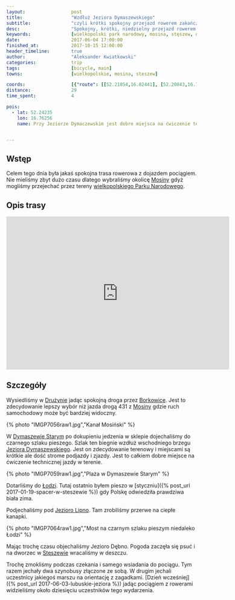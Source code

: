 ```yaml
---
layout:                 post
title:                  "Wzdłuż Jeziora Dymaszewskiego"
subtitle:               "czyli krótki spokojny przejazd rowerem zakończony solidnym deszczem"
desc:                   "Spokojny, krótki, niedzielny przejazd rowerem przez kraniec Wielkopolskiego Parku Narodowego. Główną częścią była jazda po czarnym szlaku pieszym wzdłuż jeziora."
keywords:               [wielkopolski park narodowy, mosina, stęszew, dymaszewo, jezioro]
date:                   2017-06-04 17:00:00
finished_at:            2017-10-15 12:00:00
header_timeline:        true
author:                 "Aleksander Kwiatkowski"
categories:             trip
tags:                   [bicycle, main]
towns:                  [wielkopolskie, mosina, steszew]

coords:                 [{"route": [[52.21054,16.82441], [52.20843,16.78235], [52.21801,16.78459], [52.23383,16.76691], [52.24981,16.75360], [52.25585,16.75420], [52.26652,16.73352], [52.27056,16.71944], [52.28406,16.70030], [52.29660,16.69773], [52.28862,16.71626], [52.27991,16.70923]], "type": "bicycle"}]
distance:               29
time_spent:             4

pois:
  - lat: 52.24235
    lon: 16.76256
    name: Przy Jeziorze Dymaczewskim jest dobre miejsca na ćwiczenie technicznej jazdy w terenie


---
```


[wiki-mosina]: https://pl.wikipedia.org/wiki/Mosina
[wiki-wpn]: https://pl.wikipedia.org/wiki/Wielkopolski_Park_Narodowy
[wiki-druzyna]: https://pl.wikipedia.org/wiki/Dru%C5%BCyna_(wojew%C3%B3dztwo_wielkopolskie)
[wiki-borkowice]: https://pl.wikipedia.org/wiki/Borkowice_(wojew%C3%B3dztwo_wielkopolskie)
[wiki-dymaszewo-stare]: https://pl.wikipedia.org/wiki/Dymaczewo_Stare
[wiki-jezioro-dymaszewskie]: https://pl.wikipedia.org/wiki/Jezioro_Dymaczewskie
[wiki-lodz]: https://pl.wikipedia.org/wiki/Jezioro_Dymaczewskie
[wiki-jezioro-lipno]: https://pl.wikipedia.org/wiki/Lipno_(jezioro_w_wojew%C3%B3dztwie_wielkopolskim)
[wiki-steszew]: https://pl.wikipedia.org/wiki/St%C4%99szew



Wstęp
-----

Celem tego dnia była jakaś spokojna trasa rowerowa z dojazdem pociągiem. Nie mieliśmy
zbyt dużo czasu dlatego wybraliśmy okolicę [Mosiny][wiki-mosina] gdyż mogliśmy przejechać
przez tereny [wielkopolskiego Parku Narodowego][wiki-wpn].

Opis trasy
----------

<iframe height='405' width='590' frameborder='0' allowtransparency='true' scrolling='no' src='https://www.strava.com/activities/1021090480/embed/4b709c59272c9682f6a4daf6549ac320173a4354'></iframe>

Szczegóły
---------

Wysiedliśmy w [Drużynie][wiki-druzyna] jadąc spokojną droga przez [Borkowice][wiki-borkowice].
Jest to zdecydowanie lepszy wybór niż jazda drogą 431 z [Mosiny][wiki-mosina]
gdzie ruch samochodowy może być bardziej widoczny.

{% photo "IMGP7056raw1.jpg","Kanał Mosiński" %}

W [Dymaszewie Starym][wiki-dymaszewo-stare] po dokupieniu jedzenia w sklepie dojechaliśmy
do czarnego szlaku pieszego. Szlak ten biegnie wzdłuż wschodniego brzegu
[Jeziora Dymaszewskiego][wiki-jezioro-dymaszewskie].
Jest on zdecydowanie terenowy i miejscami są krótkie ale dość strome
podjazdy i zjazdy. Jest to całkiem dobre miejsce na ćwiczenie technicznej jazdy
w terenie.

{% photo "IMGP7059raw1.jpg","Plaża w Dymaszewie Starym" %}

Dotarliśmy do [Łodzi][wiki-lodz]. Tutaj ostatnio byłem pieszo
w [styczniu]({% post_url 2017-01-19-spacer-w-steszewie %}) gdy Polskę odwiedziła
prawdziwa biała zima.

Podjechaliśmy pod [Jezioro Lipno][wiki-jezioro-lipno]. Tam zrobiliśmy przerwe
na ciepłe kanapki.

{% photo "IMGP7064raw1.jpg","Most na czarnym szlaku pieszym niedaleko Łodzi" %}

Mając trochę czasu objechaliśmy Jezioro Dębno. Pogoda zaczęła się psuć i
na dworzec w [Stęszewie][wiki-steszew] wracaliśmy w deszczu.

Trochę zmokliśmy podczas czekania i samego wsiadania do pociągu. Tym razem
jechały dwa szynobusy złączone ze sobą. W drugim jechali uczestnicy
jakiegoś marszu na orientację z zagadkami.
[Dzień wcześniej]({% post_url 2017-06-03-lubuskie-jeziora %}) jadąc pociągiem
z rowerami widzieliśmy około dziesięciu uczestników tego wydarzenia.
